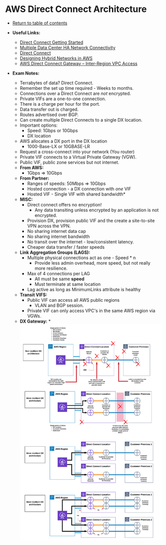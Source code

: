 # AWS Direct Connect Architecture

* [Return to table of contents](../../../README.md)

* **Useful Links:**
  * [Direct Connect Getting Started](https://docs.aws.amazon.com/directconnect/latest/UserGuide/getting_started.html)
  * [Multiple Data Center HA Network Connectivity](https://aws.amazon.com/answers/networking/aws-multiple-data-center-ha-network-connectivity)
  * [Direct Connect](https://aws.amazon.com/directconnect/faqs/)
  * [Designing Hybrid Networks in AWS](https://app.pluralsight.com/library/courses/designing-hybrid-networks-aws/table-of-contents)
  * [AWS Direct Connect Gateway – Inter-Region VPC Access](https://aws.amazon.com/blogs/aws/new-aws-direct-connect-gateway-inter-region-vpc-access/)
  
* **Exam Notes:**
  * Terrabytes of data? Direct Connect.
  * Remember the set up time required - Weeks to months.
  * Connections over a Direct Connect are _not_ encrypted.
  * Private VIFs are a one-to-one connection.
  * There is a charge per hour for the port.
  * Data transfer out is charged.
  * Routes advertised over BGP.
  * Can create multiple Direct Connects to a single DX location.
  * Important options:
    * Speed: 1Gbps or 10Gbps
    * DX location
  * AWS allocates a DX port in the DX location
    * 1000-Base-LX or 10GBASE-LR
  * Request a cross-connect into your network (You router)
  * Private VIF connects to a Virtual Private Gateway (VGW).
  * Public VIF, public zone services but not internet.
  * **From AWS:**
    * 1Gbps => 10Gbps
  * **From Partner:**
    * Ranges of speeds: 50Mbps => 10Gbps
    * Hosted connection - a DX connection with _one_ VIF
    * Hosted VIF - Single VIF with shared bandwidth*
  * **MISC:**
    * Direct connect offers no encryption!
      * Any data transiting unless encrypted by an application is not encrypted.
    * Provision DX, provision public VIF and the create a site-to-site VPN across   the VPN.
    * No sharing internet data cap
    * No sharing internet bandwidth
    * No transit over the internet - low/consistent latency.
    * Cheaper data transfer / faster speeds
  * **Link Aggregation Groups (LAGS):**
    * Multiple physical connections act as one - Speed * n
      * Provide less admin overhead, more speed, but not really more resilience.
    * Max of 4 connections per LAG
      * All must be same **speed**
      * Must terminate at same location
    * Lag active as long as MinimumLinks attribute is healthy
  * **Transit VIFS:**
    * Public VIF can access all AWS public regions
      * VLAN and BGP session.
    * Private VIF can only access VPC's in the same AWS region via VGWs.
  * **DX Gateway:**
    * 
![Direct Connect Architectures](./../../../Images/DX_Architectures.png)
